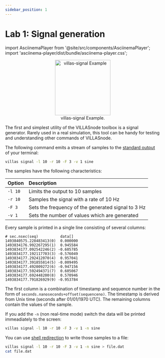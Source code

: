 ```yaml
---
sidebar_position: 1
---
```


# Lab 1: Signal generation

import AsciinemaPlayer from '@site/src/components/AsciinemaPlayer';
import 'asciinema-player/dist/bundle/asciinema-player.css';

<figure align="center">
    <img alt="villas-signal Example" src="/img/dia/villas_signal.svg" height="180px" />
    <figcaption>villas-signal Example.</figcaption>
</figure>

The first and simplest utility of the VILLASnode toolbox is a signal generator.
Rarely used in a real simulation, this tool can be handy for testing and understanding other commands of VILLASnode.

The following command emits a stream of samples to the [standard output](https://en.wikipedia.org/wiki/Standard_streams#Standard_output_.28stdout.29) of your terminal:

```bash
villas signal -l 10 -r 10 -F 3 -v 1 sine
```

The samples have the following characteristics:

| Option	| Description |
| :---	| :--- |
| `-l 10` | Limits the output to 10 samples |
| `-r 10` | Samples the signal with a rate of 10 Hz |
| `-F 3` 	| Sets the frequency of the generated signal to 3 Hz |
| `-v 1` 	| Sets the number of values which are generated |

<AsciinemaPlayer src="/recordings/terminal/villas_signal.json" rows={25} cols={120} idleTimeLimit={3} preload={true} />

Every sample is printed in a single line consisting of several columns:

```
# sec.nsec(seq)          data[]
1493840575.228483413(0)  0.000000
1493834176.992267295(1)  0.945584
1493834177.092542246(2) -0.605785
1493834177.192117703(3) -0.576049
1493834177.292412070(4)  0.957041
1493834177.391855814(5) -0.009495
1493834177.492009272(6) -0.947156
1493834177.592494371(7)  0.605067
1493834177.692448200(8)  0.570946
1493834177.791826929(9) -0.953784
```

The first column is a combination of timestamp and sequence number in the form of `seconds.nanoseconds+offset(sequenceno)`.
The timestamp is derived from Unix time (seconds after 01/01/1970 UTC).
The remaining columns contain the values of the sample.

If you add the `-n` (non real-time mode) switch the data will be printed immeadiately to the screen:

```bash
villas signal -l 10 -r 10 -F 3 -v 1 -n sine
```

<AsciinemaPlayer src="/recordings/terminal/villas_signal_nrt.json" rows={25} cols={120} idleTimeLimit={3} preload={true} />


You can use [shell redirection](https://www.gnu.org/software/bash/manual/html_node/Redirections.html) to write those samples to a file:

```bash
villas signal -l 10 -r 10 -F 3 -v 1 -n sine > file.dat
cat file.dat
```

<AsciinemaPlayer src="/recordings/terminal/villas_signal_file.json" rows={25} cols={120} idleTimeLimit={3} preload={true} />
